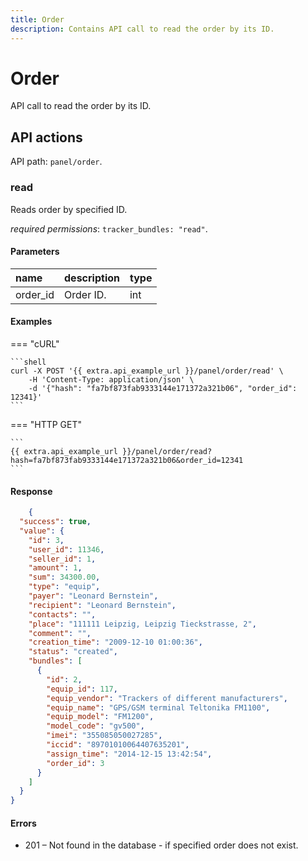 ```yaml
---
title: Order
description: Contains API call to read the order by its ID.
---
```


# Order

API call to read the order by its ID.


## API actions

API path: `panel/order`.

### read

Reads order by specified ID.

*required permissions*: `tracker_bundles: "read"`.

#### Parameters

| name     | description | type |
|:---------|:------------|:-----|
| order_id | Order ID.   | int  |

#### Examples

=== "cURL"

    ```shell
    curl -X POST '{{ extra.api_example_url }}/panel/order/read' \
        -H 'Content-Type: application/json' \
        -d '{"hash": "fa7bf873fab9333144e171372a321b06", "order_id": 12341}'
    ```

=== "HTTP GET"

    ```
    {{ extra.api_example_url }}/panel/order/read?hash=fa7bf873fab9333144e171372a321b06&order_id=12341
    ```

#### Response

```json
    {
  "success": true,
  "value": {
    "id": 3,
    "user_id": 11346,
    "seller_id": 1,
    "amount": 1,
    "sum": 34300.00,
    "type": "equip",
    "payer": "Leonard Bernstein",
    "recipient": "Leonard Bernstein",
    "contacts": "",
    "place": "111111 Leipzig, Leipzig Tieckstrasse, 2",
    "comment": "",
    "creation_time": "2009-12-10 01:00:36",
    "status": "created",
    "bundles": [
      {
        "id": 2,
        "equip_id": 117,
        "equip_vendor": "Trackers of different manufacturers",
        "equip_name": "GPS/GSM terminal Teltonika FM1100",
        "equip_model": "FM1200",
        "model_code": "gv500",
        "imei": "355085050027285",
        "iccid": "89701010064407635201",
        "assign_time": "2014-12-15 13:42:54",
        "order_id": 3
      }
    ]
  }
}
```

#### Errors

* 201 – Not found in the database - if specified order does not exist.
